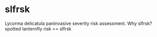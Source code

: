 
<!-- README.md is generated from README.Rmd. Please edit that file -->

# slfrsk

<!-- badges: start -->

<!-- badges: end -->

Lycorma delicatula paninvasive severity risk assessment. Why slfrsk?
spotted lanternfly risk == slfrsk
